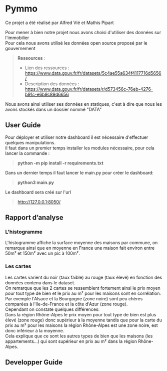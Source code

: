# Pymmo

Ce projet a été réalisé par Alfred Vié et Mathis Pipart  

Pour mener à bien notre projet nous avons choisi d'utiliser des données sur l'immobilier  
Pour cela nous avons utilisé les données open source proposé par le gouvernement  

> **Ressources** :  
> * Lien des ressources : https://www.data.gouv.fr/fr/datasets/5c4ae55a634f4117716d5656/  
> * Description des données : https://www.data.gouv.fr/fr/datasets/r/d573456c-76eb-4276-b91c-e6b9c89d6656  

Nous avons ainsi utiliser ses données en statiques, c'est à dire que nous les avons stockés dans un dossier nommé "DATA"  

## User Guide

Pour déployer et utiliser notre dashboard il est nécessaire d'effectuer quelques manipulations.  
il faut dans un premier temps installer les modules nécessaire, pour cela lancer la commande :  
> **python -m pip install -r requirements.txt**  

Dans un dernier temps il faut lancer le main.py pour créer le dashboard:
> **python3 main.py**

Le dashboard sera créé sur l'url 
> http://127.0.0.1:8050/  

## Rapport d’analyse
### L'histogramme
L'histogramme affiche la surface moyenne des maisons par commune, on remarque ainsi que en moyenne en France une maison fait environ entre 50m² et 150m² avec un pic à 100m².   

### Les cartes  
Les cartes varient du noir (taux faible) au rouge (taux élevé) en fonction des données contenu dans le dataset.  
On remarque que les 2 cartes se ressemblent fortement ainsi le prix moyen pour tout type de bien et le prix au m² pour les maisons sont en corrélation.  
Par exemple l'Alsace et la Bourgogne (zone noire) sont peu chères comparées à l'Ile-de-France et la côte d'Azur (zone rouge).  
Cependant on constate quelques différences:  
Dans la région Rhône-Alpes le prix moyen pour tout type de bien est plus élevé (zone rouge) donc supérieur à la moyenne tandis que pour la carte du prix au m² pour les maisons la région Rhône-Alpes est une zone noire, est donc inférieur à la moyenne.   
Cela explique que ce sont les autres types de bien que les maisons (les appartements...) qui sont supérieur en prix au m² dans la région Rhône-Alpes.

## Developper Guide
